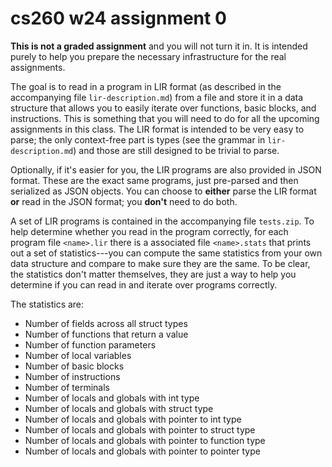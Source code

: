 # cs260 w24 assignment 0

__This is not a graded assignment__ and you will not turn it in. It is intended purely to help you prepare the necessary infrastructure for the real assignments.

The goal is to read in a program in LIR format (as described in the accompanying file `lir-description.md`) from a file and store it in a data structure that allows you to easily iterate over functions, basic blocks, and instructions. This is something that you will need to do for all the upcoming assignments in this class. The LIR format is intended to be very easy to parse; the only context-free part is types (see the grammar in `lir-description.md`) and those are still designed to be trivial to parse.

Optionally, if it's easier for you, the LIR programs are also provided in JSON format. These are the exact same programs, just pre-parsed and then serialized as JSON objects. You can choose to __either__ parse the LIR format __or__ read in the JSON format; you __don't__ need to do both.

A set of LIR programs is contained in the accompanying file `tests.zip`. To help determine whether you read in the program correctly, for each program file `<name>.lir` there is a associated file `<name>.stats` that prints out a set of statistics---you can compute the same statistics from your own data structure and compare to make sure they are the same. To be clear, the statistics don't matter themselves, they are just a way to help you determine if you can read in and iterate over programs correctly.

The statistics are:

- Number of fields across all struct types
- Number of functions that return a value
- Number of function parameters
- Number of local variables
- Number of basic blocks
- Number of instructions
- Number of terminals
- Number of locals and globals with int type
- Number of locals and globals with struct type
- Number of locals and globals with pointer to int type
- Number of locals and globals with pointer to struct type
- Number of locals and globals with pointer to function type
- Number of locals and globals with pointer to pointer type
